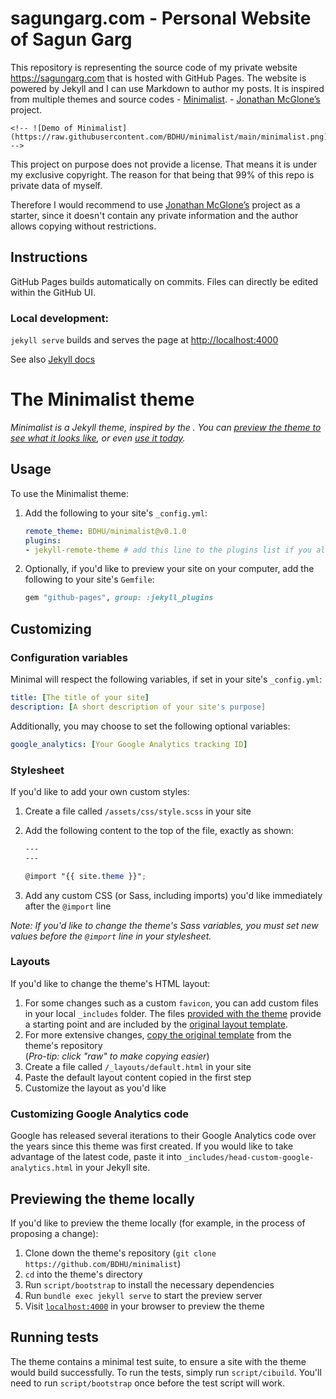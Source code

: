 # sagungarg.com - Personal Website of Sagun Garg

This repository is representing the source code of my private website https://sagungarg.com that is hosted with GitHub Pages. The website is powered by Jekyll and I can use Markdown to author my posts. It is inspired from  multiple themes and source codes
    - [Minimalist](https://github.com/BDHU/minimalist). 
    - [Jonathan McGlone’s](https://github.com/hankquinlan/hankquinlan.github.io/) project. 
    
    <!-- ![Demo of Minimalist](https://raw.githubusercontent.com/BDHU/minimalist/main/minimalist.png) -->


This project on purpose does not provide a license. That means it is under my exclusive copyright.
The reason for that being that 99% of this repo is private data of myself.

Therefore I would recommend to use [Jonathan McGlone’s](https://github.com/hankquinlan/hankquinlan.github.io/) project as a starter, since it doesn't contain any private information and the author allows copying without restrictions.

## Instructions
GitHub Pages builds automatically on commits. Files can directly be edited within the GitHub UI.

### Local development:
`jekyll serve` builds and serves the page at [http://localhost:4000](http://localhost:4000)

See also [Jekyll docs](https://jekyllrb.com/docs/usage/)


# The Minimalist theme

*Minimalist is a Jekyll theme, inspired by the . You can [preview the theme to see what it looks like](http://bdhu.github.io/minimalist), or even [use it today](#usage).*


## Usage

To use the Minimalist theme:

1. Add the following to your site's `_config.yml`:

    ```yml
    remote_theme: BDHU/minimalist@v0.1.0
    plugins:
    - jekyll-remote-theme # add this line to the plugins list if you already have one
    ```

2. Optionally, if you'd like to preview your site on your computer, add the following to your site's `Gemfile`:

    ```ruby
    gem "github-pages", group: :jekyll_plugins
    ```

## Customizing

### Configuration variables

Minimal will respect the following variables, if set in your site's `_config.yml`:

```yml
title: [The title of your site]
description: [A short description of your site's purpose]
```

Additionally, you may choose to set the following optional variables:

```yml
google_analytics: [Your Google Analytics tracking ID]
```

### Stylesheet

If you'd like to add your own custom styles:

1. Create a file called `/assets/css/style.scss` in your site
2. Add the following content to the top of the file, exactly as shown:

    ```scss
    ---
    ---

    @import "{{ site.theme }}";
    ```

3. Add any custom CSS (or Sass, including imports) you'd like immediately after the `@import` line

*Note: If you'd like to change the theme's Sass variables, you must set new values before the `@import` line in your stylesheet.*

### Layouts

If you'd like to change the theme's HTML layout:

1. For some changes such as a custom `favicon`, you can add custom files in your local `_includes` folder. The files [provided with the theme](https://github.com/BDHU/minimalist/tree/master/_includes) provide a starting point and are included by the [original layout template](https://github.com/BDHU/minimalist/blob/master/_layouts/default.html).
2. For more extensive changes, [copy the original template](https://github.com/BDHU/minimalist/blob/master/_layouts/default.html) from the theme's repository<br/>(*Pro-tip: click "raw" to make copying easier*)
3. Create a file called `/_layouts/default.html` in your site
4. Paste the default layout content copied in the first step
5. Customize the layout as you'd like

### Customizing Google Analytics code

Google has released several iterations to their Google Analytics code over the years since this theme was first created. If you would like to take advantage of the latest code, paste it into `_includes/head-custom-google-analytics.html` in your Jekyll site.

## Previewing the theme locally

If you'd like to preview the theme locally (for example, in the process of proposing a change):

1. Clone down the theme's repository (`git clone https://github.com/BDHU/minimalist`)
2. `cd` into the theme's directory
3. Run `script/bootstrap` to install the necessary dependencies
4. Run `bundle exec jekyll serve` to start the preview server
5. Visit [`localhost:4000`](http://localhost:4000) in your browser to preview the theme

## Running tests

The theme contains a minimal test suite, to ensure a site with the theme would build successfully. To run the tests, simply run `script/cibuild`. You'll need to run `script/bootstrap` once before the test script will work.